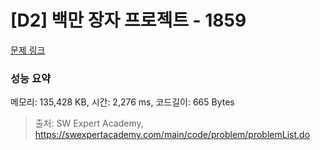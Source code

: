 # [D2] 백만 장자 프로젝트 - 1859 

[문제 링크](https://swexpertacademy.com/main/code/problem/problemDetail.do?contestProbId=AV5LrsUaDxcDFAXc) 

### 성능 요약

메모리: 135,428 KB, 시간: 2,276 ms, 코드길이: 665 Bytes



> 출처: SW Expert Academy, https://swexpertacademy.com/main/code/problem/problemList.do